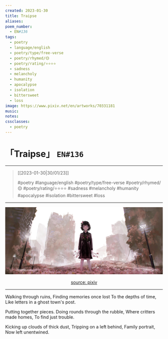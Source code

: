 ```yaml
---
created: 2023-01-30
title: Traipse
aliases:
poem_number:
  - EN#136
tags:
  - poetry
  - language/english
  - poetry/type/free-verse
  - poetry/rhymed/🟡
  - poetry/rating/⭐⭐⭐⭐
  - sadness
  - melancholy
  - humanity
  - apocalypse
  - isolation
  - bittersweet
  - loss
image: https://www.pixiv.net/en/artworks/70331181
music:
notes:
cssclasses:
  - poetry
---
```

# 「Traipse」 `EN#136`

---

> [[2023-01-30|30/01/23]]
> 
> #poetry 
> #language/english 
> #poetry/type/free-verse 
> #poetry/rhymed/🟡 
> #poetry/rating/⭐⭐⭐⭐ 
> #sadness #melancholy #humanity #apocalypse #isolation #bittersweet #loss 

---

![poem-traipse](../!art/poem-traipse.jpg)


<center class="img_caption"><a href="https://www.pixiv.net/en/artworks/70331181" class="source-link">source: pixiv</a></center>

---

Walking through ruins,
Finding memories once lost
To the depths of time,
Like letters in a ghost town's post.

Putting together pieces.
Doing rounds through the rubble,
Where critters made homes,
To find just trouble.

Kicking up clouds of thick dust,
Tripping on a left behind,
Family portrait,
Now left unentwined.